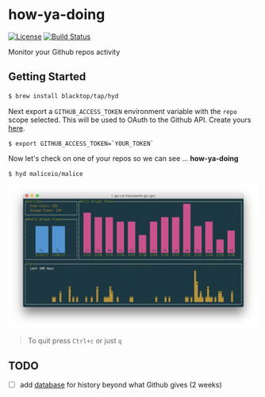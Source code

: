 how-ya-doing
============

[![License](https://img.shields.io/badge/licence-Apache%202.0-blue.svg)](http://www.apache.org/licenses/LICENSE-2.0) [![Build Status](https://travis-ci.org/blacktop/how-ya-doing.svg?branch=master)](https://travis-ci.org/blacktop/how-ya-doing)

Monitor your Github repos activity

Getting Started
---------------

```bash
$ brew install blacktop/tap/hyd
```

Next export a `GITHUB_ACCESS_TOKEN` environment variable with the `repo` scope selected. This will be used to OAuth to the Github API. Create yours [here](https://github.com/settings/tokens/new).

```console
$ export GITHUB_ACCESS_TOKEN=`YOUR_TOKEN`
```

Now let's check on one of your repos so we can see ... **how-ya-doing**

```console
$ hyd maliceio/malice
```

![screen](https://github.com/blacktop/how-ya-doing/raw/master/screen-shot.png)

> To quit press `Ctrl+c` or just `q`

TODO
----

-	[ ] add [database](https://github.com/boltdb/bolt) for history beyond what Github gives (2 weeks)

